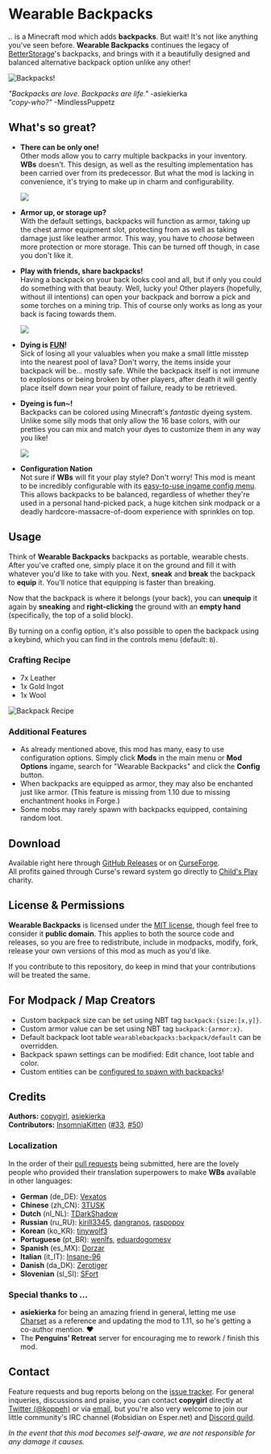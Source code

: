 # Wearable Backpacks

.. is a Minecraft mod which adds **backpacks**. But wait! It's not like anything you've
seen before. **Wearable Backpacks** continues the legacy of [BetterStorage][BS]'s
backpacks, and brings with it a beautifully designed and balanced alternative backpack
option unlike any other!

![Backpacks!](docs/header.png)

*"Backpacks are love. Backpacks are life."* -asiekierka  
*"copy-who?"* -MindlessPuppetz  

## What's so great?

- **There can be only one!**  
  Other mods allow you to carry multiple backpacks in your inventory. **WBs** doesn't.
  This design, as well as the resulting implementation has been carried over from its
  predecessor. But what the mod is lacking in convenience, it's trying to make up in
  charm and configurability.
  
  ![](docs/picture_1.png)

- **Armor up, or storage up?**  
  With the default settings, backpacks will function as armor, taking up the chest armor
  equipment slot, protecting from as well as taking damage just like leather armor. This
  way, you have to *choose* between more protection or more storage. This can be turned
  off though, in case you don't like it.

- **Play with friends, share backpacks!**  
  Having a backpack on your back looks cool and all, but if only you could do something
  with that beauty. Well, lucky you! Other players (hopefully, without ill intentions)
  can open your backpack and borrow a pick and some torches on a mining trip. This of
  course only works as long as your back is facing towards them.
  
  ![](docs/picture_2.png)

- **Dying is [FUN][FUN]!**  
  Sick of losing all your valuables when you make a small little misstep into the nearest
  pool of lava? Don't worry, the items inside your backpack will be... mostly safe. While
  the backpack itself is not immune to explosions or being broken by other players, after
  death it will gently place itself down near your point of failure, ready to be
  retrieved.

- **Dyeing is fun~!**  
  Backpacks can be colored using Minecraft's *fantastic* dyeing system. Unlike some silly
  mods that only allow the 16 base colors, with our pretties you can mix and match your
  dyes to customize them in any way you like!
  
  ![](docs/picture_3.png)

- **Configuration Nation**  
  Not sure if **WBs** will fit your play style? Don't worry! This mod is meant to be
  incredibly configurable with its [easy-to-use ingame config menu][CONF]. This allows
  backpacks to be balanced, regardless of whether they're used in a personal hand-picked
  pack, a huge kitchen sink modpack or a deadly hardcore-massacre-of-doom experience with
  sprinkles on top.

## Usage

Think of **Wearable Backpacks** backpacks as portable, wearable chests. After you've
crafted one, simply place it on the ground and fill it with whatever you'd like to take
with you. Next, **sneak** and **break** the backpack to **equip** it. You'll notice that
equipping is faster than breaking.

Now that the backpack is where it belongs (your back), you can **unequip** it again by
**sneaking** and **right-clicking** the ground with an **empty hand** (specifically, the
top of a solid block).

By turning on a config option, it's also possible to open the backpack using a keybind,
which you can find in the controls menu (default: `B`).

### Crafting Recipe

- 7x Leather
- 1x Gold Ingot
- 1x Wool

![Backpack Recipe](docs/recipe_backpack.png)

### Additional Features

- As already mentioned above, this mod has many, easy to use configuration options.
  Simply click **Mods** in the main menu or **Mod Options** ingame, search for
  "Wearable Backpacks" and click the **Config** button.
- When backpacks are equipped as armor, they may also be enchanted just like armor.
  (This feature is missing from 1.10 due to missing enchantment hooks in Forge.)
- Some mobs may rarely spawn with backpacks equipped, containing random loot.

## Download

Available right here through [GitHub Releases][DL] or on [CurseForge][CF].  
All profits gained through Curse's reward system go directly to [Child's Play][CPC] charity.

## License & Permissions

**Wearable Backpacks** is licensed under the [MIT license](LICENSE), though feel free to
consider it **public domain**. This applies to both the source code and releases, so you
are free to redistribute, include in modpacks, modify, fork, release your own versions
of this mod as much as you'd like.

If you contribute to this repository, do keep in mind that your contributions will be
treated the same.

## For Modpack / Map Creators

- Custom backpack size can be set using NBT tag `backpack:{size:[x,y]}`.
- Custom armor value can be set using NBT tag `backpack:{armor:x}`.
- Default backpack loot table `wearablebackpacks:backpack/default` can be overridden.
- Backpack spawn settings can be modified: Edit chance, loot table and color.
- Custom entities can be [configured to spawn with backpacks](https://twitter.com/koppeh/status/932956969425653761)!

## Credits

**Authors:** [copygirl](https://github.com/copygirl),
             [asiekierka](https://github.com/asiekierka)  
**Contributors:** [InsomniaKitten](https://github.com/InsomniaKitten)
                      ([#33](https://github.com/copygirl/WearableBackpacks/pull/33),
                       [#50](https://github.com/copygirl/WearableBackpacks/pull/50))  

### Localization

In the order of their [pull requests][PR] being submitted, here are the lovely people who
provided their translation superpowers to make **WBs** available in other languages:

- **German** (de_DE): [Vexatos](https://github.com/Vexatos)
- **Chinese** (zh_CN): [3TUSK](https://github.com/3TUSK)
- **Dutch** (nl_NL): [TDarkShadow](https://github.com/TDarkShadow)
- **Russian** (ru_RU): [kirill3345](https://github.com/kirill3345),
                       [dangranos](https://github.com/dangranos),
                       [raspopov](https://github.com/raspopov)
- **Korean** (ko_KR): [tinywolf3](https://github.com/tinywolf3)
- **Portuguese** (pt_BR): [wenlfs](https://github.com/wenlfs),
                          [eduardogomesv](https://github.com/eduardogomesv)
- **Spanish** (es_MX): [Dorzar](https://github.com/Dorzar)
- **Italian** (it_IT): [Insane-96](https://github.com/Insane-96)
- **Danish** (da_DK): [Zerotiger](https://github.com/Zerotiger)
- **Slovenian** (sl_SI): [SFort](https://github.com/SFort)

### Special thanks to ...

- **asiekierka** for being an amazing friend in general, letting me use [Charset][CS]
  as a reference and updating the mod to 1.11, so he's getting a co-author mention. ❤
- The **Penguins' Retreat** server for encouraging me to rework / finish this mod.

## Contact

Feature requests and bug reports belong on the [issue tracker][IT]. For general
inqueries, discussions and praise, you can contact **copygirl** directly at
[Twitter (@koppeh)][TWIT] or via [email][MAIL], but you're also very welcome to join our
little community's IRC channel (#obsidian on Esper.net) and [Discord guild][DISC].

*In the event that this mod becomes self-aware, we are not responsible for any damage it causes.*


[IT]: https://github.com/copygirl/WearableBackpacks/issues?q=is%3Aissue
[PR]: https://github.com/copygirl/WearableBackpacks/pulls?q=is%3Apr
[DL]: https://github.com/copygirl/WearableBackpacks/releases
[CF]: https://minecraft.curseforge.com/projects/wearable-backpacks

[CONF]: https://twitter.com/koppeh/status/832019096803885057

[BS]: https://github.com/copygirl/BetterStorage
[CS]: http://charset.asie.pl/

[TWIT]: https://twitter.com/koppeh
[MAIL]: mailto:copygirl@mcft.net
[DISC]: https://discord.gg/0bNJM8qj0Jiv6BlK

[CPC]: http://childsplaycharity.org/
[FUN]: http://dwarffortresswiki.org/index.php/DF2014:Fun
